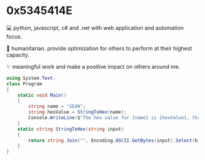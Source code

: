 # 0x5345414E

💻 python, javascript, c# and .net with web application and automation focus.

🤳 humanitarian. provide optimization for others to perform at their highest capacity.

✨ meaningful work and make a positive impact on others around me.

```c#
using System.Text;
class Program
{
    static void Main()
    {
        string name = "SEAN";
        string hexValue = StringToHex(name);
        Console.WriteLine($"The hex value for {name} is {hexValue}, thanks for visiting!");
    }
    static string StringToHex(string input)
    {
        return string.Join("", Encoding.ASCII.GetBytes(input).Select(b => b.ToString("X2")));
    }
}
```
